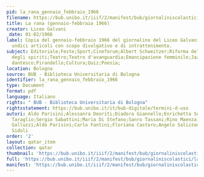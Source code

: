 ```yaml
---
pid: la_rana_gennaio_febbraio_1966
filename: https://bub.unibo.it/iiif/2/manifest/bub/giornaliniscolastici/larana/jpg/1966.json
title: La rana (gennaio-febbraio 1966)
creator: Liceo Galvani
_date: 01-02/1966
label: Copia del gennaio-febbraio 1966 del giornalino del Liceo Galvani contenente
  undici articoli con scopo divulgativo e di intrattenimento.
subject: Editoriale;Feste;Sport;Cineforum;Albert Schweitzer;Riforma della scuola;Pedrazzi;Fellini;Giuliett
  degli spiriti;Teatro;Teatro d'avanguardia;Emancipazione femminile;Jazz;Centenario
  dantesco;Pirandello;Cultura;Quiz;Poesia;
location: Bologna
source: BUB - Biblioteca Universitaria di Bologna
identifier: la_rana_gennaio_febbraio_1966
type: Document
format: pdf
language: Italiano
rights: " BUB - Biblioteca Universitaria di Bologna"
rightsstatement: https://bub.unibo.it/it/bub-digitale/termini-d-uso
autori: Aldo Parisini;Alessanra Deoriti;Diadora Giannello;Enrichetta Sentimenti;Franco
  Taraglio;Sergio Sabattini;Maria Di Stefano;Sanro Tassani;Rino Maenza;Sergio Volta;Alberto
  Galluzzi;Aldo Parisini;Carlo Fantini;Floriana Castoro;Angelo Salizzoni;Stefania
  Sidoli
order: '2'
layout: qatar_item
collection: qatar
thumbnail: 'https://bub.unibo.it/iiif/2/manifest/bub/giornaliniscolastici/larana/jpg/1966.json'
full: 'https://bub.unibo.it/iiif/2/manifest/bub/giornaliniscolastici/larana/jpg/1966.json'
manifest: 'https://bub.unibo.it/iiif/2/manifest/bub/giornaliniscolastici/larana/jpg/1966.json'
---
```

